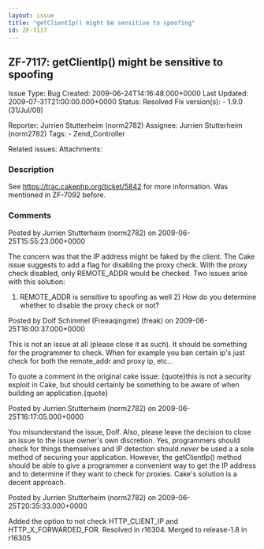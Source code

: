```yaml
---
layout: issue
title: "getClientIp() might be sensitive to spoofing"
id: ZF-7117
---
```


ZF-7117: getClientIp() might be sensitive to spoofing
-----------------------------------------------------

 Issue Type: Bug Created: 2009-06-24T14:16:48.000+0000 Last Updated: 2009-07-31T21:00:00.000+0000 Status: Resolved Fix version(s): - 1.9.0 (31/Jul/09)
 
 Reporter:  Jurrien Stutterheim (norm2782)  Assignee:  Jurrien Stutterheim (norm2782)  Tags: - Zend\_Controller
 
 Related issues: 
 Attachments: 
### Description

See <https://trac.cakephp.org/ticket/5842> for more information. Was mentioned in ZF-7092 before.

 

 

### Comments

Posted by Jurrien Stutterheim (norm2782) on 2009-06-25T15:55:23.000+0000

The concern was that the IP address might be faked by the client. The Cake issue suggests to add a flag for disabling the proxy check. With the proxy check disabled, only REMOTE\_ADDR would be checked. Two issues arise with this solution:

1) REMOTE\_ADDR is sensitive to spoofing as well 2) How do you determine whether to disable the proxy check or not?

 

 

Posted by Dolf Schimmel (Freeaqingme) (freak) on 2009-06-25T16:00:37.000+0000

This is not an issue at all (please close it as such). It should be something for the programmer to check. When for example you ban certain ip's just check for both the remote\_addr and proxy ip, etc...

To quote a comment in the original cake issue: {quote}this is not a security exploit in Cake, but should certainly be something to be aware of when building an application.{quote}

 

 

Posted by Jurrien Stutterheim (norm2782) on 2009-06-25T16:17:05.000+0000

You misunderstand the issue, Dolf. Also, please leave the decision to close an issue to the issue owner's own discretion. Yes, programmers should check for things themselves and IP detection should _never_ be used a a sole method of securing your application. However, the getClientIp() method should be able to give a programmer a convenient way to get the IP address and to determine if they want to check for proxies. Cake's solution is a decent approach.

 

 

Posted by Jurrien Stutterheim (norm2782) on 2009-06-25T20:35:33.000+0000

Added the option to not check HTTP\_CLIENT\_IP and HTTP\_X\_FORWARDED\_FOR. Resolved in r16304. Merged to release-1.8 in r16305

 

 